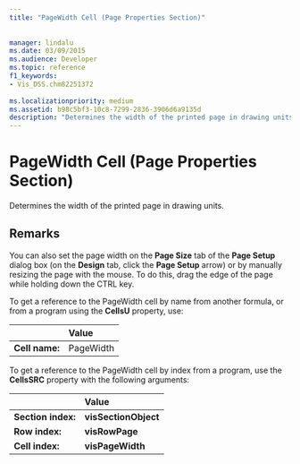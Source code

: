 ```yaml
---
title: "PageWidth Cell (Page Properties Section)"
 
 
manager: lindalu
ms.date: 03/09/2015
ms.audience: Developer
ms.topic: reference
f1_keywords:
- Vis_DSS.chm82251372
 
ms.localizationpriority: medium
ms.assetid: b98c5bf3-10c8-7299-2836-3906d6a9135d
description: "Determines the width of the printed page in drawing units."
---
```


# PageWidth Cell (Page Properties Section)

Determines the width of the printed page in drawing units.
  
## Remarks

You can also set the page width on the **Page Size** tab of the **Page Setup** dialog box (on the **Design** tab, click the **Page Setup** arrow) or by manually resizing the page with the mouse. To do this, drag the edge of the page while holding down the CTRL key. 
  
To get a reference to the PageWidth cell by name from another formula, or from a program using the **CellsU** property, use: 
  
||Value |
|:-----|:-----|
|**Cell name:**  <br/> |PageWidth  <br/> |
   
To get a reference to the PageWidth cell by index from a program, use the **CellsSRC** property with the following arguments: 
  
||Value |
|:-----|:-----|
|**Section index:**  <br/> |**visSectionObject** <br/> |
|**Row index:**  <br/> |**visRowPage** <br/> |
|**Cell index:**  <br/> |**visPageWidth** <br/> |
   


